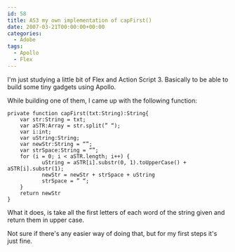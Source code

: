 ```yaml
---
id: 58
title: AS3 my own implementation of capFirst()
date: 2007-03-21T00:00:00+00:00
categories:
  - Adobe
tags:
  - Apollo
  - Flex
---
```

I'm just studying a little bit of Flex and Action Script 3. Basically to be able to build some tiny gadgets using Apollo.

While building one of them, I came up with the following function:

```
private function capFirst(txt:String):String{
    var str:String = txt;
    var aSTR:Array = str.split(” “);
    var i:int;
    var uString:String;
    var newStr:String = “”;
    var strSpace:String = “”;
    for (i = 0; i < aSTR.length; i++) {
           uString = aSTR[i].substr(0, 1).toUpperCase() + aSTR[i].substr(1);
           newStr = newStr + strSpace + uString
           strSpace = ” “;
    }
    return newStr
}
```

What it does, is take all the first letters of each word of the string given and return them in upper case.

Not sure if there's any easier way of doing that, but for my first steps it's just fine.
